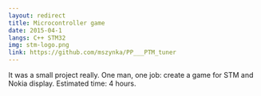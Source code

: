 ```yaml
---
layout: redirect
title: Microcontroller game
date: 2015-04-1
langs: C++ STM32
img: stm-logo.png
link: https://github.com/mszynka/PP___PTM_tuner
---
```


It was a small project really. One man, one job: create a game for STM and Nokia display. Estimated time: 4 hours.